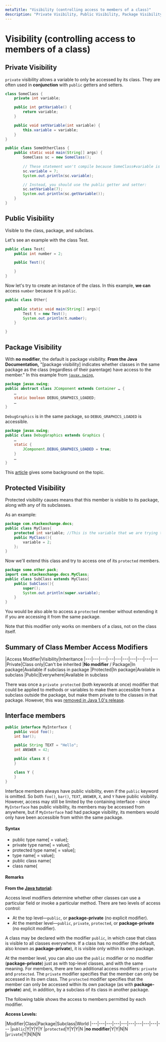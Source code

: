 ```yaml
---
metaTitle: "Visibility (controlling access to members of a class)"
description: "Private Visibility, Public Visibility, Package Visibility, Protected Visibility, Summary of Class Member Access Modifiers, Interface members"
---
```


# Visibility (controlling access to members of a class)




## Private Visibility


`private` visibility allows a variable to only be accessed by its class.  They are often used in **conjunction** with `public` getters and setters.

```java
class SomeClass {
    private int variable;

    public int getVariable() {
        return variable;
    }

    public void setVariable(int variable) {
        this.variable = variable;
    }
}

public class SomeOtherClass {
    public static void main(String[] args) {
        SomeClass sc = new SomeClass();
        
        // These statement won't compile because SomeClass#variable is private:
        sc.variable = 7;
        System.out.println(sc.variable);

        // Instead, you should use the public getter and setter:
        sc.setVariable(7);
        System.out.println(sc.getVariable());
    }
}

```



## Public Visibility


Visible to the class, package, and subclass.

Let's see an example with the class Test.

```java
public class Test{
    public int number = 2;

    public Test(){

    }
}

```

Now let's try to create an instance of the class.  In this example, **we can** access `number` because it is `public`.

```java
public class Other{
    
    public static void main(String[] args){
        Test t = new Test();
        System.out.println(t.number);
    }

}

```



## Package Visibility


With **no modifier**, the default is package visibility. **From the Java Documentation,** "[package visibility] indicates whether classes in the same package as the class (regardless of their parentage) have access to the member." In this example from [`javax.swing`](http://hg.openjdk.java.net/jdk8/jdk8/jdk/file/687fd7c7986d/src/share/classes/javax/swing),

```java
package javax.swing;
public abstract class JComponent extends Container … {
    …
    static boolean DEBUG_GRAPHICS_LOADED;
    …
}

```

`DebugGraphics` is in the same package, so `DEBUG_GRAPHICS_LOADED` is accessible.

```java
package javax.swing;
public class DebugGraphics extends Graphics {
    …
    static {
        JComponent.DEBUG_GRAPHICS_LOADED = true;
    }
    …
}

```

This [article](http://programmers.stackexchange.com/q/220053) gives some background on the topic.



## Protected Visibility


Protected visibility causes means that this member is visible to its package, along with any of its subclasses.

As an example:

```java
package com.stackexchange.docs;
public class MyClass{
    protected int variable; //This is the variable that we are trying to access
    public MyClass(){
        variable = 2;
    };
}

```

Now we'll extend this class and try to access one of its `protected` members.

```java
package some.other.pack;
import com.stackexchange.docs.MyClass;
public class SubClass extends MyClass{
    public SubClass(){
        super();
        System.out.println(super.variable);
    }
}

```

You would be also able to access a `protected` member without extending it if you are accessing it from the same package.

Note that this modifier only works on members of a class, not on the class itself.



## Summary of Class Member Access Modifiers


|Access Modifier|Visibility|Inheritance
|---|---|---|---|---|---|---|---|---|---
|Private|Class only|Can't be inherited
|**No modifier** / Package|In package|Available if subclass in package
|Protected|In package|Available in subclass
|Public|Everywhere|Available in subclass

There was once a `private protected` (both keywords at once) modifier that could be applied to methods or variables to make them accessible from a subclass outside the package, but make them private to the classes in that package. However, this was [removed in Java 1.0's release](http://stackoverflow.com/q/41431533/6754053).



## Interface members


```java
public interface MyInterface {
    public void foo();
    int bar();

    public String TEXT = "Hello";
    int ANSWER = 42;

    public class X {
    }

    class Y {
    }
}

```

Interface members always have public visibility, even if the `public` keyword is omitted. So both `foo()`, `bar()`, `TEXT`, `ANSWER`, `X`, and `Y` have public visibility. However, access may still be limited by the containing interface - since `MyInterface` has public visibility, its members may be accessed from anywhere, but if `MyInterface` had had package visibility, its members would only have been accessible from within the same package.



#### Syntax


- public type name[ = value];
- private type name[ = value];
- protected type name[ = value];
- type name[ = value];
- public class name{
- class name{



#### Remarks


**From the [Java tutorial](https://docs.oracle.com/javase/tutorial/java/javaOO/accesscontrol.html):**

Access level modifiers determine whether other classes can use a particular field or invoke a particular method. There are two levels of access control:

- At the top level—`public`, or **package-private** (no explicit modifier).
- At the member level—`public`, `private`, `protected`, or **package-private** (no explicit modifier).

A class may be declared with the modifier `public`, in which case that class is visible to all classes everywhere. If a class has no modifier (the default, also known as **package-private**), it is visible only within its own package.

At the member level, you can also use the `public` modifier or no modifier (**package-private**) just as with top-level classes, and with the same meaning. For members, there are two additional access modifiers: `private` and `protected`. The `private` modifier specifies that the member can only be accessed in its own class. The `protected` modifier specifies that the member can only be accessed within its own package (as with **package-private**) and, in addition, by a subclass of its class in another package.

The following table shows the access to members permitted by each modifier.

**Access Levels:**

|Modifier|Class|Package|Subclass|World
|---|---|---|---|---|---|---|---|---|---
|`public`|Y|Y|Y|Y
|`protected`|Y|Y|Y|N
|**no modifier**|Y|Y|N|N
|`private`|Y|N|N|N

